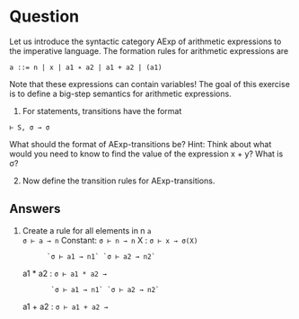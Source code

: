 # Question
Let us introduce the syntactic category AExp of arithmetic expressions to the imperative language. The formation rules for arithmetic expressions are

```a ::= n | x | a1 ∗ a2 | a1 + a2 | (a1)```

Note that these expressions can contain variables! The goal of this exercise is to define a big-step
semantics for arithmetic expressions.

1. For statements, transitions have the format

```⊢ S, σ → σ```

What should the format of AExp-transitions be? Hint: Think about what would you need
to know to find the value of the expression x + y? What is σ?

2. Now define the transition rules for AExp-transitions.

## Answers
1. Create a rule for all elements in n `a` \
    `σ ⊢ a → n`
    Constant: `σ ⊢ n → n`
    X : `σ ⊢ x → σ(X)`
              
             `σ ⊢ a1 → n1` `σ ⊢ a2 → n2` 
    a1 * a2 : `σ ⊢ a1 * a2 → `

              `σ ⊢ a1 → n1` `σ ⊢ a2 → n2`
    a1 + a2 : `σ ⊢ a1 + a2 → `


    

